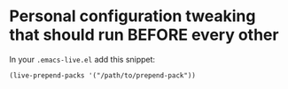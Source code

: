 Personal configuration tweaking that should run BEFORE every other 
========

In your `.emacs-live.el` add this snippet:
```elisp
(live-prepend-packs '("/path/to/prepend-pack"))
```
